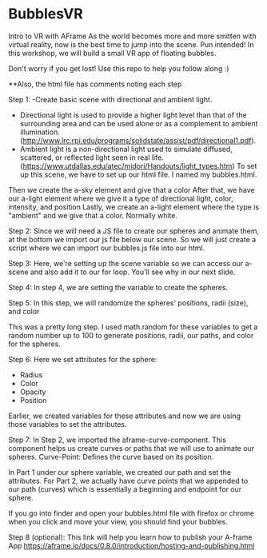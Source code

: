 # BubblesVR

Intro to VR with AFrame
As the world becomes more and more smitten with virtual reality, now is the best time to jump into the scene. Pun intended! In this workshop, we will build a small VR app of floating bubbles.


Don't worry if you get lost! Use this repo to help you follow along :)


**Also, the html file has comments noting each step

Step 1:
-Create basic scene with directional and ambient light. 
- Directional light is used to provide a higher light level than that of the surrounding area and can be used alone or as a complement to ambient illumination. (http://www.lrc.rpi.edu/programs/solidstate/assist/pdf/directional1.pdf). 
- Ambient light is a non-directional light used to simulate diffused, scattered, or reflected light seen in real life. (https://www.utdallas.edu/atec/midori/Handouts/light_types.htm)
To set up this scene, we have to set up our html file. I named my bubbles.html.

Then we create the a-sky element and give that a color
After that, we have our a-light element where we give it a type of directional light, color, intensity, and position
Lastly, we create an a-light element where the type is "ambient" and we give that a color. Normally white.


Step 2:
Since we will need a JS file to create our spheres and animate them, at the bottom we import our js file below our scene.
So we will just create a script where we can import our bubbles.js file into our html.

Step 3:
Here, we're setting up the scene variable so we can access our a-scene and also add it to our for loop. You'll see why in our next slide.

Step 4:
In step 4, we are setting the variable to create the spheres.

Step 5:
In this step, we will randomize the spheres' positions, radii (size), and color


This was a pretty long step. I used math.random for these variables to get a random number up to 100 to generate positions, radii, our paths, and color for the spheres.

Step 6:
Here we set attributes for the sphere:
- Radius
- Color
- Opacity
- Position

Earlier, we created variables for these attributes and now we are using those variables to set the attributes.



Step 7:
In Step 2, we imported the aframe-curve-component.
This component helps us create curves or paths that we will use to animate our spheres.
Curve-Point: Defines the curve based on its position.


In Part 1 under our sphere variable, we created our path and set the attributes. For Part 2, we actually have curve points that we appended to our path (curves) which is essentially a beginning and endpoint for our sphere.

If you go into finder and open your bubbles.html file with firefox or chrome when you click and move your view, you should find your bubbles.


Step 8 (optional):
This link will help you learn how to publish your A-frame App
https://aframe.io/docs/0.8.0/introduction/hosting-and-publishing.html
